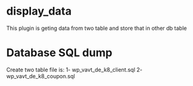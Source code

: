 # display_data
This plugin is geting data from two table and store that in other db table

# Database SQL dump
Create two table file is:
1- wp_vavt_de_k8_client.sql
2- wp_vavt_de_k8_coupon.sql